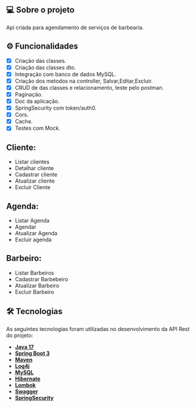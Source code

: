## 💻 Sobre o projeto

Api criada para agendamento de serviços de barbearia.

## ⚙️ Funcionalidades
- [x] Criação das classes.
- [x] Criação das classes dto.
- [x] Integração com banco de dados MySQL.
- [x] Criação dos metodos na controller, Salvar,Editar,Excluir.
- [x] CRUD de das classes e relacionamento, teste pelo postman.
- [x] Paginação.
- [x] Doc da aplicação.
- [x] SpringSecurity com token/auth0.
- [x] Cors.
- [x] Cache.
- [x] Testes com Mock.

## Cliente:
- Listar clientes
- Detalhar cliente
- Cadastrar cliente
- Atualizar cliente
- Excluir Cliente

## Agenda:
- Listar Agenda
- Agendar
- Atualizar Agenda
- Excluir agenda

## Barbeiro:
- Listar Barbeiros
- Cadastrar Barbebeiro
- Atualizar Barbeiro
- Excluir Barbeiro

## 🛠 Tecnologias

As seguintes tecnologias foram utilizadas no desenvolvimento da API Rest do projeto:

- **[Java 17](https://www.oracle.com/java)**
- **[Spring Boot 3](https://spring.io/projects/spring-boot)**
- **[Maven](https://maven.apache.org)**
- **[Log4j](https://mvnrepository.com/artifact/org.apache.logging.log4j/log4j-core)**
- **[MySQL](https://www.mysql.com)**
- **[Hibernate](https://hibernate.org)**
- **[Lombok](https://projectlombok.org)**
- **[Swagger](https://swagger.io/docs/specification/about/)**
- **[SpringSecurity](https://docs.spring.io/spring-security/reference/index.html)**
